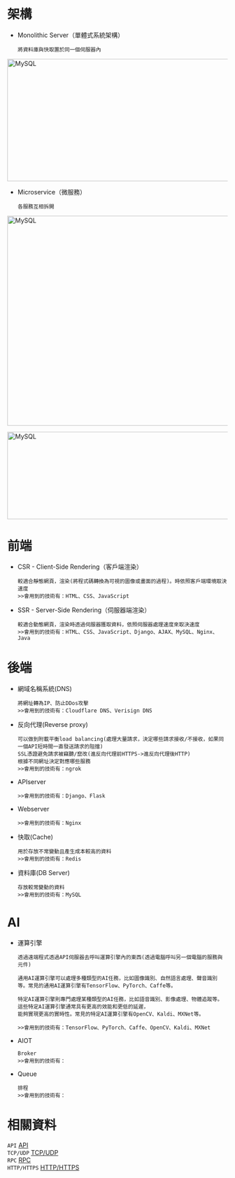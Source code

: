 
<h1>架構</h1>

* Monolithic Server（單體式系統架構）

      將資料庫與快取置於同一個伺服器內
      
<img src="https://user-images.githubusercontent.com/97188330/215191264-24432a5b-372f-4a7b-bc8e-47087d32f0c6.png" width="700" height="280" alt="MySQL"/><br/>      
    
* Microservice（微服務）

      各服務互相拆開
      
<img src="https://user-images.githubusercontent.com/97188330/215177514-dcc8b85c-799d-48b2-a8c3-454eb58ee203.png" width="1000" height="480" alt="MySQL"/><br/>

<img src="https://user-images.githubusercontent.com/97188330/233123792-93387866-4146-4e91-bda3-647b89c44445.png" width="1000" height="200" alt="MySQL"/><br/>

<h1>前端</h1>

* CSR - Client-Side Rendering（客戶端渲染）

      較適合靜態網頁，渲染(將程式碼轉換為可視的圖像或畫面的過程)。時依照客戶端環境取決速度
      >>會用到的技術有：HTML、CSS、JavaScript
        
* SSR - Server-Side Rendering（伺服器端渲染）

      較適合動態網頁，渲染時透過伺服器獲取資料，依照伺服器處理速度來取決速度
      >>會用到的技術有：HTML、CSS、JavaScript、Django、AJAX、MySQL、Nginx、Java
      
<h1>後端</h1>

* 網域名稱系統(DNS)

      將網址轉為IP、防止DDos攻擊
      >>會用到的技術有：Cloudflare DNS、Verisign DNS
      
* 反向代理(Reverse proxy)

      可以做到附載平衡load balancing(處理大量請求，決定哪些請求接收/不接收，如果同一個API短時間一直發送請求的阻擋)
      SSL憑證避免請求被竊聽/竄改(進反向代理前HTTPS->進反向代理後HTTP)
      根據不同網址決定對應哪些服務
      >>會用到的技術有：ngrok
      
* APIserver
 
      >>會用到的技術有：Django、Flask
      
* Webserver

      >>會用到的技術有：Nginx
      
* 快取(Cache)

      用於存放不常變動且產生成本較高的資料
      >>會用到的技術有：Redis
      
* 資料庫(DB Server)

      存放較常變動的資料    
      >>會用到的技術有：MySQL
      
<h1>AI</h1>

* 運算引擎

      透過遠端程式透過API伺服器去呼叫運算引擎內的東西(透過電腦呼叫另一個電腦的服務與元件)
      
      通用AI運算引擎可以處理多種類型的AI任務，比如圖像識別、自然語言處理、聲音識別等。常見的通用AI運算引擎有TensorFlow、PyTorch、Caffe等。
      
      特定AI運算引擎則專門處理某種類型的AI任務，比如語音識別、影像處理、物體追蹤等。這些特定AI運算引擎通常具有更高的效能和更低的延遲，
      能夠實現更高的實時性。常見的特定AI運算引擎有OpenCV、Kaldi、MXNet等。
      
      >>會用到的技術有：TensorFlow、PyTorch、Caffe、OpenCV、Kaldi、MXNet
      
* AIOT

      Broker
      >>會用到的技術有：

* Queue

      排程
      >>會用到的技術有：
      
<h1>相關資料</h1>

`API`
<a href="https://www.da-vinci.com.tw/tw/blog/api#nav-item-3">API</a>
<br>
`TCP/UDP`
<a href="https://nordvpn.com/zh-tw/blog/tcp-udp-bijiao/">TCP/UDP</a>
<br>
`RPC`
<a href="https://learn.microsoft.com/zh-tw/windows/win32/rpc/how-rpc-works">RPC</a>
<br>
`HTTP/HTTPS`
<a href="https://tw.alphacamp.co/blog/http-https-difference">HTTP/HTTPS</a>
<br>
